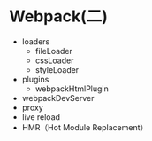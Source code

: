 # Webpack(二)
- loaders
    - fileLoader
    - cssLoader
    - styleLoader
- plugins
    - webpackHtmlPlugin
- webpackDevServer
- proxy
- live reload
- HMR（Hot Module Replacement）